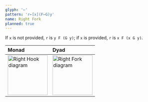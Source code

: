 ```yaml
---
glyph: '⇽'
pattern: 'r←[x](F⇽G)y'
name: Right Fork
planned: true
---
```


If `x` is not provided, `r` is `y F (G y)`; if `x` is provided, `r` is `x F (x G y)`.

|Monad|Dyad|
|:----|:---|
|<img src="/combinators/right_hook.svg" width="128" alt="Right Hook diagram">|<img src="/combinators/right_fork.svg" width="128" alt="Right Fork diagram">|